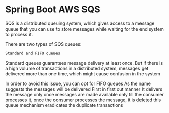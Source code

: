 # Spring Boot AWS SQS

SQS is a distributed queuing system, which gives access to a message queue that you can use to store 
messages while waiting for the end system to process it.

There are two types of SQS queues:

    Standard and FIFO queues

Standard queues guarantees message delivery at least once.
But if there is a high volume of transactions in a distributed system, messages get delivered more than 
one time, which might cause confusion in the system

In order to avoid this issue, you can opt for FIFO queues
As the name suggests the messages will be delivered First in first out manner
It delivers the message only once
messages are made available only till the consumer processes it, once the consumer processes the message, 
it is deleted this queue mechanism eradicates the duplicate transactions

